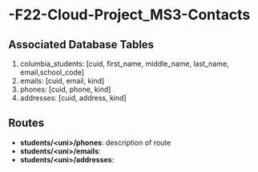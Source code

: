 # -F22-Cloud-Project_MS3-Contacts

## Associated Database Tables
1. columbia_students: [cuid, first_name, middle_name, last_name, email,school_code]
2. emails: [cuid, email, kind]
3. phones: [cuid, phone, kind]
4. addresses: [cuid, address, kind]

## Routes
- **students/\<uni>/phones**: description of route
- **students/\<uni>/emails**:
- **students/\<uni>/addresses**:

